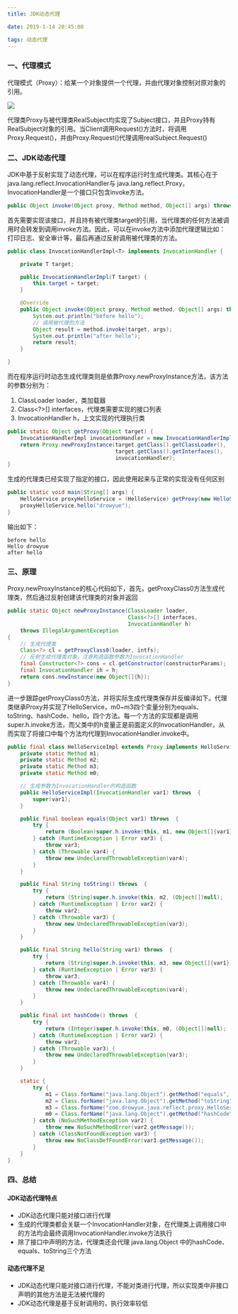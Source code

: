 ```yaml
---
title: JDK动态代理

date: 2019-1-14 20:45:00

tags: 动态代理
---
```


###  一、代理模式

代理模式（Proxy）：给某一个对象提供一个代理，并由代理对象控制对原对象的引用。

![](https://api.superbed.cn/pic/5c3c36429dc6d6264c4a7ca3)

代理类Proxy与被代理类RealSubject均实现了Subject接口，并且Proxy持有RealSubject对象的引用。当Client调用Request()方法时，将调用Proxy.Request()，并由Proxy.Request()代理调用realSubject.Request()



### 二、JDK动态代理

JDK中基于反射实现了动态代理，可以在程序运行时生成代理类。其核心在于java.lang.reflect.InvocationHandler与 java.lang.reflect.Proxy，InvocationHandler是一个接口只包含invoke方法。

```java
public Object invoke(Object proxy, Method method, Object[] args) throws Throwable;
```

首先需要实现该接口，并且持有被代理类target的引用，当代理类的任何方法被调用时会转发到调用invoke方法。因此，可以在invoke方法中添加代理逻辑比如：打印日志、安全审计等，最后再通过反射调用被代理类的方法。

```java
public class InvocationHandlerImpl<T> implements InvocationHandler {

    private T target;

    public InvocationHandlerImpl(T target) {
        this.target = target;
    }

    @Override
    public Object invoke(Object proxy, Method method, Object[] args) throws Throwable {
        System.out.println("before hello");
        // 调用被代理的方法
        Object result = method.invoke(target, args);
        System.out.println("after hello");
        return result;
    }

}
```

而在程序运行时动态生成代理类则是依靠Proxy.newProxyInstance方法，该方法的参数分别为：

1. ClassLoader loader，类加载器
2. Class<?>[] interfaces，代理类需要实现的接口列表
3. InvocationHandler h，上文实现的代理执行类

``` java
public static Object getProxy(Object target) {
    InvocationHandlerImpl invocationHandler = new InvocationHandlerImpl(target);
    return Proxy.newProxyInstance(target.getClass().getClassLoader(), 
                                  target.getClass().getInterfaces(), 
                                  invocationHandler);
}
```

生成的代理类已经实现了指定的接口，因此使用起来与正常的实现没有任何区别
```java
public static void main(String[] args) {
    HelloService proxyHelloService = (HelloService) getProxy(new HelloServiceImpl());
    proxyHelloService.hello("drowyue");
}
```

输出如下：

```
before hello
Hello drowyue
after hello
```



###  三、原理

Proxy.newProxyInstance的核心代码如下，首先，getProxyClass0方法生成代理类，然后通过反射创建该代理类的对象并返回

``` java
public static Object newProxyInstance(ClassLoader loader,
                                      Class<?>[] interfaces,
                                      InvocationHandler h)
    throws IllegalArgumentException
{
    // 生成代理类
    Class<?> cl = getProxyClass0(loader, intfs);
    // 反射生成代理类对象，注意构造函数参数为InvocationHandler
    final Constructor<?> cons = cl.getConstructor(constructorParams);
    final InvocationHandler ih = h;
    return cons.newInstance(new Object[]{h});
}
```

进一步跟踪getProxyClass0方法，并将实际生成代理类保存并反编译如下。代理类继承Proxy并实现了HelloService，m0~m3四个变量分别为equals、toString、hashCode、hello，四个方法。每一个方法的实现都是调用super.h.invoke方法，而父类中的h变量正是前面定义的InvocationHandler，从而实现了将接口中每个方法均代理到InvocationHandler.invoke中。

```java
public final class HelloServiceImpl extends Proxy implements HelloService {
    private static Method m1;
    private static Method m2;
    private static Method m3;
    private static Method m0;

    // 生成参数为InvocationHandler的构造函数
    public HelloServiceImpl(InvocationHandler var1) throws  {
        super(var1);
    }

    public final boolean equals(Object var1) throws  {
        try {
            return (Boolean)super.h.invoke(this, m1, new Object[]{var1});
        } catch (RuntimeException | Error var3) {
            throw var3;
        } catch (Throwable var4) {
            throw new UndeclaredThrowableException(var4);
        }
    }

    public final String toString() throws  {
        try {
            return (String)super.h.invoke(this, m2, (Object[])null);
        } catch (RuntimeException | Error var2) {
            throw var2;
        } catch (Throwable var3) {
            throw new UndeclaredThrowableException(var3);
        }
    }

    public final String hello(String var1) throws  {
        try {
            return (String)super.h.invoke(this, m3, new Object[]{var1});
        } catch (RuntimeException | Error var3) {
            throw var3;
        } catch (Throwable var4) {
            throw new UndeclaredThrowableException(var4);
        }
    }

    public final int hashCode() throws  {
        try {
            return (Integer)super.h.invoke(this, m0, (Object[])null);
        } catch (RuntimeException | Error var2) {
            throw var2;
        } catch (Throwable var3) {
            throw new UndeclaredThrowableException(var3);
        }
    }

    static {
        try {
            m1 = Class.forName("java.lang.Object").getMethod("equals", Class.forName("java.lang.Object"));
            m2 = Class.forName("java.lang.Object").getMethod("toString");
            m3 = Class.forName("com.drowyue.java.reflect.proxy.HelloService").getMethod("hello", Class.forName("java.lang.String"));
            m0 = Class.forName("java.lang.Object").getMethod("hashCode");
        } catch (NoSuchMethodException var2) {
            throw new NoSuchMethodError(var2.getMessage());
        } catch (ClassNotFoundException var3) {
            throw new NoClassDefFoundError(var3.getMessage());
        }
    }
}
```



### 四、总结

#### JDK动态代理特点

- JDK动态代理只能对接口进行代理
- 生成的代理类都会关联一个InvocationHandler对象，在代理类上调用接口中的方法均会最终调用InvocationHandler.invoke方法执行
- 除了接口中声明的方法，代理类还会代理 java.lang.Object 中的hashCode、equals、toString三个方法

#### 动态代理不足

+ JDK动态代理只能对接口进行代理，不能对类进行代理，所以实现类中非接口声明的其他方法是无法被代理的
+ JDK动态代理是基于反射调用的，执行效率较低